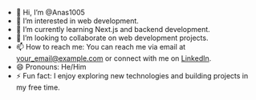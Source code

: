 - 👋 Hi, I’m @Anas1005
- 👀 I’m interested in web development.
- 🌱 I’m currently learning Next.js and backend development.
- 💞️ I’m looking to collaborate on web development projects.
- 📫 How to reach me: You can reach me via email at [your_email@example.com](mailto:your_email@example.com) or connect with me on [LinkedIn](https://www.linkedin.com/in/your_profile).
- 😄 Pronouns: He/Him
- ⚡ Fun fact: I enjoy exploring new technologies and building projects in my free time.


<!---
Anas1005/Anas1005 is a ✨ special ✨ repository because its `README.md` (this file) appears on your GitHub profile.
You can click the Preview link to take a look at your changes.
--->
